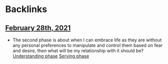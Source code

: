 
# Backlinks
## [February 28th, 2021](<February 28th, 2021.md>)
- The second phase is about when I can embrace life as they are without any personal preferences to manipulate and control them based on fear and desire, then what will be my relationship with it should be? [Understanding phase](<Understanding phase.md>) [Serving phase](<Serving phase.md>)

